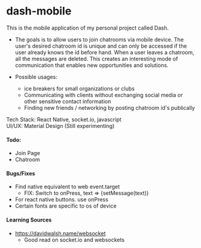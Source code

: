 # dash-mobile
This is the mobile application of my personal project called Dash. 

- The goals is to allow users to join chatrooms via mobile device. The user's desired chatroom id is unique and can only be accessed if the user already knows the id before hand. When a user leaves a chatroom, all the messages are deleted. This creates an interesting mode of communication that enables new opportunities and solutions.

- Possible usages:  
    - ice breakers for small organizations or clubs
    - Communicating with clients without exchanging social media or other sensitive contact information
    - Finding new friends / networking by posting chatroom id's publically

Tech Stack: React Native, socket.io, javascript<br>
UI/UX: Material Design (Still experimenting)

#### Todo:
- Join Page
- Chatroom 


#### Bugs/Fixes
- Find native equivalent to web event.target
    - FIX: Switch to onPress, text => {setMessage(text)}
- For react native buttons. use onPress
- Certain fonts are specific to os of device

#### Learning Sources
- https://davidwalsh.name/websocket
    - Good read on socket.io and websockets 